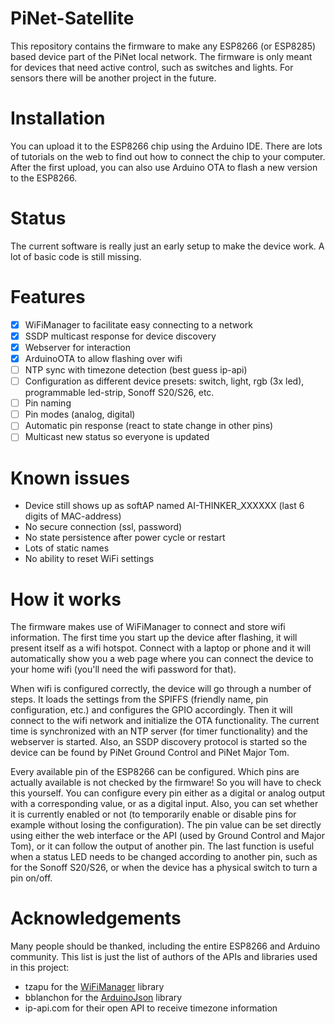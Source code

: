 # PiNet-Satellite
This repository contains the firmware to make any ESP8266 (or ESP8285) based device part of the PiNet local network. The firmware is only meant for devices that need active control, such as switches and lights. For sensors there will be another project in the future.

# Installation
You can upload it to the ESP8266 chip using the Arduino IDE. There are lots of tutorials on the web to find out how to connect the chip to your computer. After the first upload, you can also use Arduino OTA to flash a new version to the ESP8266.

# Status
The current software is really just an early setup to make the device work. A lot of basic code is still missing.

# Features
- [x] WiFiManager to facilitate easy connecting to a network
- [x] SSDP multicast response for device discovery
- [x] Webserver for interaction
- [x] ArduinoOTA to allow flashing over wifi
- [ ] NTP sync with timezone detection (best guess ip-api)
- [ ] Configuration as different device presets: switch, light, rgb (3x led), programmable led-strip, Sonoff S20/S26, etc.
- [ ] Pin naming
- [ ] Pin modes (analog, digital)
- [ ] Automatic pin response (react to state change in other pins)
- [ ] Multicast new status so everyone is updated

# Known issues
- Device still shows up as softAP named AI-THINKER_XXXXXX (last 6 digits of MAC-address)
- No secure connection (ssl, password)
- No state persistence after power cycle or restart
- Lots of static names
- No ability to reset WiFi settings

# How it works
The firmware makes use of WiFiManager to connect and store wifi information. The first time you start up the device after flashing, it will present itself as a wifi hotspot. Connect with a laptop or phone and it will automatically show you a web page where you can connect the device to your home wifi (you'll need the wifi password for that).

When wifi is configured correctly, the device will go through a number of steps. It loads the settings from the SPIFFS (friendly name, pin configuration, etc.) and configures the GPIO accordingly. Then it will connect to the wifi network and initialize the OTA functionality. The current time is synchronized with an NTP server (for timer functionality) and the webserver is started. Also, an SSDP discovery protocol is started so the device can be found by PiNet Ground Control and PiNet Major Tom.

Every available pin of the ESP8266 can be configured. Which pins are actually available is not checked by the firmware! So you will have to check this yourself. You can configure every pin either as a digital or analog output with a corresponding value, or as a digital input. Also, you can set whether it is currently enabled or not (to temporarily enable or disable pins for example without losing the configuration). The pin value can be set directly using either the web interface or the API (used by Ground Control and Major Tom), or it can follow the output of another pin. The last function is useful when a status LED needs to be changed according to another pin, such as for the Sonoff S20/S26, or when the device has a physical switch to turn a pin on/off. 

# Acknowledgements
Many people should be thanked, including the entire ESP8266 and Arduino community. This list is just the list of authors of the APIs and libraries used in this project:
- tzapu for the [WiFiManager](https://github.com/tzapu/WiFiManager) library
- bblanchon for the [ArduinoJson](https://github.com/bblanchon/ArduinoJson) library
- ip-api.com for their open API to receive timezone information
